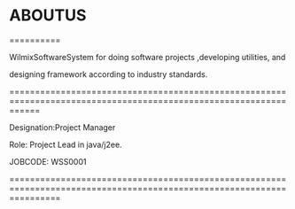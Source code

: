 # ABOUTUS
==========

WilmixSoftwareSystem  for  doing software projects  ,developing  utilities,  and   

designing  framework   according  to  industry  standards.

==================================================================================================================

Designation:Project  Manager

Role:  Project Lead in  java/j2ee.


JOBCODE:  WSS0001

======================================================================================================================
